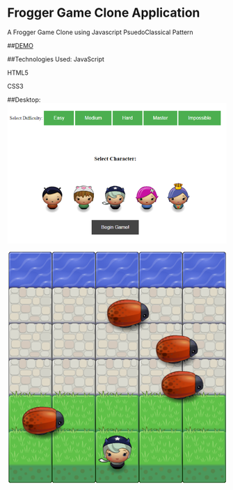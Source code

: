 # Frogger Game Clone Application
A Frogger Game Clone using Javascript PsuedoClassical Pattern

##[DEMO](https://frogger-amr.firebaseapp.com/)

##Technologies Used:
JavaScript

HTML5

CSS3

##Desktop:
![image](https://github.com/arjunmitrareddy/Frogger_Game_Clone/blob/master/public/images/Screen1.png)

![image](https://github.com/arjunmitrareddy/Frogger_Game_Clone/blob/master/public/images/Screen2.png)
